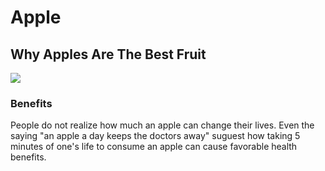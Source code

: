 # Apple
## Why Apples Are The Best Fruit
<img src="https://www.google.com/url?sa=i&url=https%3A%2F%2Fwww.pexels.com%2Fsearch%2Fapple%2520fruit%2F&psig=AOvVaw0nzfS2raoY9tN8FevLt0qP&ust=1695958547626000&source=images&cd=vfe&opi=89978449&ved=0CA4QjRxqFwoTCMjxsomwzIEDFQAAAAAdAAAAABAD">

### Benefits
People do not realize how much an apple can change their lives. Even the saying "an apple a day keeps the doctors away" suguest how taking 5 minutes of one's life to consume an apple can cause favorable health benefits.

